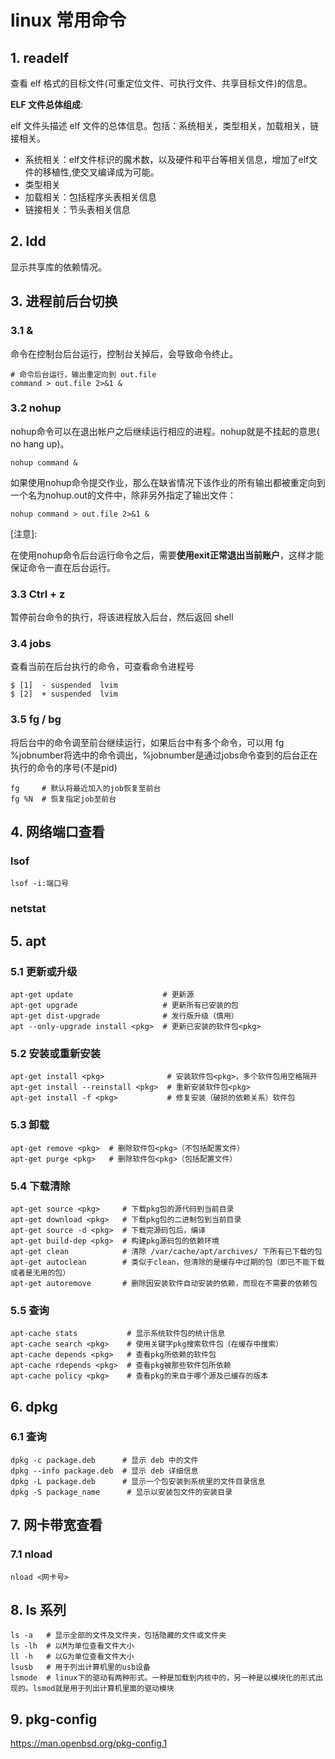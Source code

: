 # linux 常用命令

## 1. readelf

查看 elf 格式的目标文件(可重定位文件、可执行文件、共享目标文件)的信息。

**ELF 文件总体组成**:

elf 文件头描述 elf 文件的总体信息。包括：系统相关，类型相关，加载相关，链接相关。

- 系统相关：elf文件标识的魔术数，以及硬件和平台等相关信息，增加了elf文件的移植性,使交叉编译成为可能。
- 类型相关
- 加载相关：包括程序头表相关信息
- 链接相关：节头表相关信息

## 2. ldd

显示共享库的依赖情况。

## 3. 进程前后台切换

### 3.1 &

命令在控制台后台运行，控制台关掉后，会导致命令终止。

```shell
# 命令后台运行，输出重定向到 out.file
command > out.file 2>&1 &
```

### 3.2 nohup

nohup命令可以在退出帐户之后继续运行相应的进程。nohup就是不挂起的意思( no hang up)。

```shell
nohup command &
```

如果使用nohup命令提交作业，那么在缺省情况下该作业的所有输出都被重定向到一个名为nohup.out的文件中，除非另外指定了输出文件：

```
nohup command > out.file 2>&1 &
```

[注意]:

在使用nohup命令后台运行命令之后，需要**使用exit正常退出当前账户**，这样才能保证命令一直在后台运行。

### 3.3 Ctrl + z

暂停前台命令的执行，将该进程放入后台，然后返回 shell

### 3.4 jobs

查看当前在后台执行的命令，可查看命令进程号

```
$ [1]  - suspended  lvim
$ [2]  + suspended  lvim
```

### 3.5 fg / bg

将后台中的命令调至前台继续运行，如果后台中有多个命令，可以用 fg %jobnumber将选中的命令调出，%jobnumber是通过jobs命令查到的后台正在执行的命令的序号(不是pid)

```shell
fg     # 默认将最近加入的job恢复至前台
fg %N  # 恢复指定job至前台
```

## 4. 网络端口查看

### lsof

```shell
lsof -i:端口号
```

### netstat

## 5. apt

### 5.1 更新或升级

```shell
apt-get update                    # 更新源
apt-get upgrade                   # 更新所有已安装的包
apt-get dist-upgrade              # 发行版升级（慎用）
apt --only-upgrade install <pkg>  # 更新已安装的软件包<pkg>
```

### 5.2 安装或重新安装

```shell
apt-get install <pkg>              # 安装软件包<pkg>，多个软件包用空格隔开
apt-get install --reinstall <pkg>  # 重新安装软件包<pkg>
apt-get install -f <pkg>           # 修复安装（破损的依赖关系）软件包
```

### 5.3 卸载

```shell
apt-get remove <pkg>  # 删除软件包<pkg>（不包括配置文件）
apt-get purge <pkg>   # 删除软件包<pkg>（包括配置文件）
```

### 5.4 下载清除

```shell
apt-get source <pkg>     # 下载pkg包的源代码到当前目录
apt-get download <pkg>   # 下载pkg包的二进制包到当前目录
apt-get source -d <pkg>  # 下载完源码包后，编译
apt-get build-dep <pkg>  # 构建pkg源码包的依赖环境
apt-get clean            # 清除 /var/cache/apt/archives/ 下所有已下载的包
apt-get autoclean        # 类似于clean，但清除的是缓存中过期的包（即已不能下载或者是无用的包）
apt-get autoremove       # 删除因安装软件自动安装的依赖，而现在不需要的依赖包  
```

### 5.5 查询

```shell
apt-cache stats           # 显示系统软件包的统计信息
apt-cache search <pkg>    # 使用关键字pkg搜索软件包（在缓存中搜索）
apt-cache depends <pkg>   # 查看pkg所依赖的软件包
apt-cache rdepends <pkg>  # 查看pkg被那些软件包所依赖
apt-cache policy <pkg>    # 查看pkg的来自于哪个源及已缓存的版本
```

## 6. dpkg

### 6.1 查询

```shell
dpkg -c package.deb      # 显示 deb 中的文件
dpkg --info package.deb  # 显示 deb 详细信息
dpkg -L package.deb      # 显示一个包安装到系统里的文件目录信息
dpkg -S package_name      # 显示以安装包文件的安装目录
```

## 7. 网卡带宽查看

### 7.1 nload

```shell
nload <网卡号>
```

## 8. ls 系列

```shell
ls -a   # 显示全部的文件及文件夹，包括隐藏的文件或文件夹
ls -lh  # 以M为单位查看文件大小
ll -h   # 以G为单位查看文件大小
lsusb   # 用于列出计算机里的usb设备
lsmode  # linux下的驱动有两种形式。一种是加载到内核中的，另一种是以模块化的形式出现的。lsmod就是用于列出计算机里面的驱动模块
```

## 9. pkg-config

https://man.openbsd.org/pkg-config.1